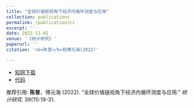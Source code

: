```yaml
---
title: "全球价值链视角下经济内循环测度与应用"
collection: publications
permalink: /publication/ci
excerpt: ''
date: 2022-11-01
venue: '《统计研究》'
paperurl: ''
citation: '<b>陈普</b>和傅元海(2022)'

---
```



- [知网下载](https://kns.cnki.net/kcms2/article/abstract?v=6kTNsxnJ0OWKINC-CqmRrH_p1i6NPbv13ns4XWtixD96HZnsmEnN8wpxa_YYAJG3odgdHT7L7-pP06-L_2PM5o25BkVZfuc3aHnVTm0kEc6MDk_GxK43ZsaFf8fRR3wMqOCgteU5B0s=&uniplatform=NZKPT)
- [代码](https://github.com/common2016/MeasureGVC)


推荐引用: **陈普**，傅元海 (2022). "全球价值链视角下经济内循环测度与应用." <i>统计研究</i>. 39(11):19-31.

